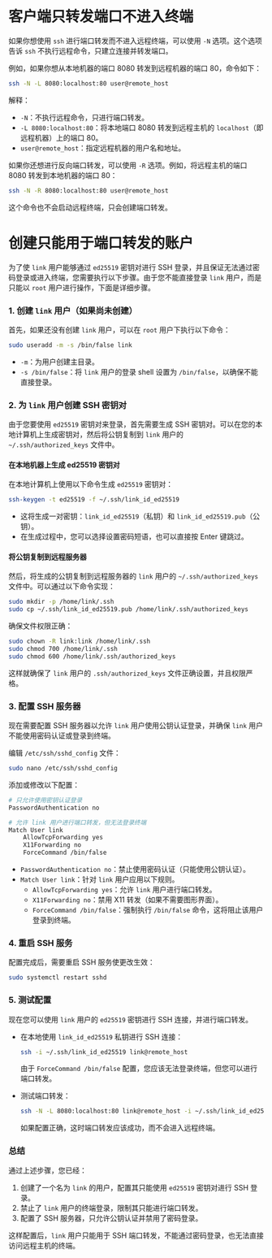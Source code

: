 # 客户端只转发端口不进入终端

如果你想使用 `ssh` 进行端口转发而不进入远程终端，可以使用 `-N` 选项。这个选项告诉 `ssh` 不执行远程命令，只建立连接并转发端口。

例如，如果你想从本地机器的端口 8080 转发到远程机器的端口 80，命令如下：

```bash
ssh -N -L 8080:localhost:80 user@remote_host
```

解释：

- `-N`：不执行远程命令，只进行端口转发。
- `-L 8080:localhost:80`：将本地端口 8080 转发到远程主机的 `localhost`（即远程机器）上的端口 80。
- `user@remote_host`：指定远程机器的用户名和地址。

如果你还想进行反向端口转发，可以使用 `-R` 选项。例如，将远程主机的端口 8080 转发到本地机器的端口 80：

```bash
ssh -N -R 8080:localhost:80 user@remote_host
```

这个命令也不会启动远程终端，只会创建端口转发。

# 创建只能用于端口转发的账户

为了使 `link` 用户能够通过 `ed25519` 密钥对进行 SSH 登录，并且保证无法通过密码登录或进入终端，您需要执行以下步骤。由于您不能直接登录 `link` 用户，而是只能以 `root` 用户进行操作，下面是详细步骤。

### 1. 创建 `link` 用户（如果尚未创建）
首先，如果还没有创建 `link` 用户，可以在 `root` 用户下执行以下命令：

```bash
sudo useradd -m -s /bin/false link
```

- `-m`：为用户创建主目录。
- `-s /bin/false`：将 `link` 用户的登录 shell 设置为 `/bin/false`，以确保不能直接登录。

### 2. 为 `link` 用户创建 SSH 密钥对

由于您要使用 `ed25519` 密钥对来登录，首先需要生成 SSH 密钥对。可以在您的本地计算机上生成密钥对，然后将公钥复制到 `link` 用户的 `~/.ssh/authorized_keys` 文件中。

#### 在本地机器上生成 ed25519 密钥对
在本地计算机上使用以下命令生成 `ed25519` 密钥对：

```bash
ssh-keygen -t ed25519 -f ~/.ssh/link_id_ed25519
```

- 这将生成一对密钥：`link_id_ed25519`（私钥）和 `link_id_ed25519.pub`（公钥）。
- 在生成过程中，您可以选择设置密码短语，也可以直接按 Enter 键跳过。

#### 将公钥复制到远程服务器
然后，将生成的公钥复制到远程服务器的 `link` 用户的 `~/.ssh/authorized_keys` 文件中。可以通过以下命令实现：

```bash
sudo mkdir -p /home/link/.ssh
sudo cp ~/.ssh/link_id_ed25519.pub /home/link/.ssh/authorized_keys
```

确保文件权限正确：

```bash
sudo chown -R link:link /home/link/.ssh
sudo chmod 700 /home/link/.ssh
sudo chmod 600 /home/link/.ssh/authorized_keys
```

这样就确保了 `link` 用户的 `.ssh/authorized_keys` 文件正确设置，并且权限严格。

### 3. 配置 SSH 服务器

现在需要配置 SSH 服务器以允许 `link` 用户使用公钥认证登录，并确保 `link` 用户不能使用密码认证或登录到终端。

编辑 `/etc/ssh/sshd_config` 文件：

```bash
sudo nano /etc/ssh/sshd_config
```

添加或修改以下配置：

```bash
# 只允许使用密钥认证登录
PasswordAuthentication no

# 允许 link 用户进行端口转发，但无法登录终端
Match User link
    AllowTcpForwarding yes
    X11Forwarding no
    ForceCommand /bin/false
```

- `PasswordAuthentication no`：禁止使用密码认证（只能使用公钥认证）。
- `Match User link`：针对 `link` 用户应用以下规则。
  - `AllowTcpForwarding yes`：允许 `link` 用户进行端口转发。
  - `X11Forwarding no`：禁用 X11 转发（如果不需要图形界面）。
  - `ForceCommand /bin/false`：强制执行 `/bin/false` 命令，这将阻止该用户登录到终端。

### 4. 重启 SSH 服务

配置完成后，需要重启 SSH 服务使更改生效：

```bash
sudo systemctl restart sshd
```

### 5. 测试配置

现在您可以使用 `link` 用户的 `ed25519` 密钥进行 SSH 连接，并进行端口转发。

- 在本地使用 `link_id_ed25519` 私钥进行 SSH 连接：

  ```bash
  ssh -i ~/.ssh/link_id_ed25519 link@remote_host
  ```

  由于 `ForceCommand /bin/false` 配置，您应该无法登录终端，但您可以进行端口转发。

- 测试端口转发：

  ```bash
  ssh -N -L 8080:localhost:80 link@remote_host -i ~/.ssh/link_id_ed25519
  ```

  如果配置正确，这时端口转发应该成功，而不会进入远程终端。

### 总结

通过上述步骤，您已经：

1. 创建了一个名为 `link` 的用户，配置其只能使用 `ed25519` 密钥对进行 SSH 登录。
2. 禁止了 `link` 用户的终端登录，限制其只能进行端口转发。
3. 配置了 SSH 服务器，只允许公钥认证并禁用了密码登录。

这样配置后，`link` 用户只能用于 SSH 端口转发，不能通过密码登录，也无法直接访问远程主机的终端。
